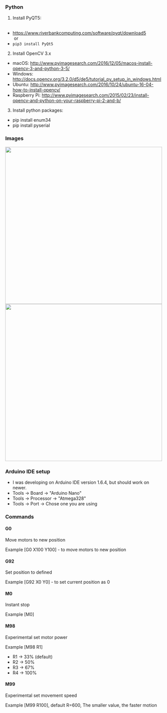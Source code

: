 ### Python

1. Install PyQT5:  
  
  * https://www.riverbankcomputing.com/software/pyqt/download5   
  or
  * `pip3 install PyQt5`


2. Install OpenCV 3.x
  * macOS: http://www.pyimagesearch.com/2016/12/05/macos-install-opencv-3-and-python-3-5/
  * Windows: http://docs.opencv.org/3.2.0/d5/de5/tutorial_py_setup_in_windows.html
  * Ubuntu: http://www.pyimagesearch.com/2016/10/24/ubuntu-16-04-how-to-install-opencv/
  * Raspberry Pi: http://www.pyimagesearch.com/2015/02/23/install-opencv-and-python-on-your-raspberry-pi-2-and-b/


3. Install python packages:
  * pip install enum34
  * pip install pyserial
  

### Images
<img src="images/v0.4_view.png" width="500px"/>

<img src="images/IMG_1421_2r.jpg" width="500px"/>


### Arduino IDE setup
  * I was developing on Arduino IDE version 1.6.4, but should work on newer. 
  * Tools -> Board -> "Arduino Nano"
  * Tools -> Processor -> "Atmega328"
  * Tools -> Port -> Chose one you are using

### Commands
#### G0
Move motors to new position
   
Example [G0 X100 Y100] - to move motors to new position

#### G92
Set position to defined

Example [G92 X0 Y0] - to set current position as 0

#### M0 
Instant stop

Example [M0]

#### M98
Experimental set motor power

Example [M98 R1]
 * R1 -> 33% (default)
 * R2 -> 50%
 * R3 -> 67%
 * R4 -> 100%

#### M99
Experimental set movement speed

Example [M99 R100], default R=600, The smaller value, the faster motion
